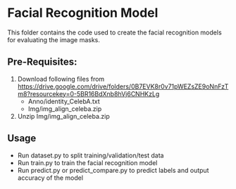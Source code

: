 # Facial Recognition Model

This folder contains the code used to create the facial recognition models for evaluating the image masks.

## Pre-Requisites: 
1. Download following files from https://drive.google.com/drive/folders/0B7EVK8r0v71pWEZsZE9oNnFzTm8?resourcekey=0-5BR16BdXnb8hVj6CNHKzLg
    - Anno/identity_CelebA.txt
    - Img/img_align_celeba.zip
2. Unzip Img/img_align_celeba.zip

## Usage
- Run dataset.py to split training/validation/test data
- Run train.py to train the facial recognition model
- Run predict.py or predict_compare.py to predict labels and output accuracy of the model

